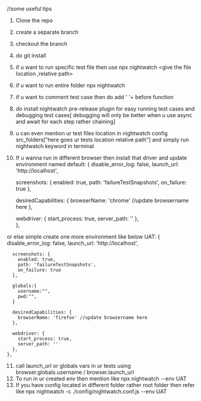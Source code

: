 //some useful tips
1. Clone the repo
2. create a separate branch
3. checkout the branch
4. do git install
5. if u want to run specific test file then use npx nightwatch <give the file location ,relative path>
6. if u want to run entire folder npx nightwatch <give folder location>
7. if u want to comment test case then do add ' '+ before function
8. do install nightwatch pre-release plugin for easy running test cases and debugging test cases[ debugging will only be better when u use async and await for each step rather chaining]
9. u can even mention ur test files location in nightwatch config src_folders["here goes ur tests location relative path"] and simply run nightwatch keyword in terminal
10. If u wanna run in different browser then install that driver and update environment named 
      default: {
      disable_error_log: false,
      launch_url: 'http://localhost',

      screenshots: {
        enabled: true,
        path: 'failureTestSnapshots',
        on_failure: true
      },

      desiredCapabilities: {
        browserName: 'chrome' //update browsername here
      },
      
      webdriver: {
        start_process: true,
        server_path: ''
      },   
    },

or else simple create one more environment like below 
 UAT: {
      disable_error_log: false,
      launch_url: 'http://localhost',

      screenshots: {
        enabled: true,
        path: 'failureTestSnapshots',
        on_failure: true
      },
      
      globals:{
        username:"",
        pwd:"",
      }

      desiredCapabilities: {
        browserName: 'firefox' //update browsername here
      },
      
      webdriver: {
        start_process: true,
        server_path: ''
      },   
    },
    
  11.  call launch_url or globals vars in ur tests using browser.globals.username / browser.launch_url
  12.  To run in ur created env then mention like npx nightwatch --env UAT
  13.  If you have config located in different folder rather root folder then refer like npx nightwatch -c ./config/nightwatch.conf.js --env UAT
